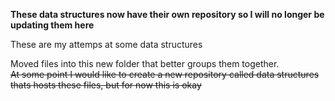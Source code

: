 
**These data structures now have their own repository so I will no longer be updating them here**

These are my attemps at some data structures

Moved files into this new folder that better groups them together.  
~~At some point I would like to create a new repository called data structures thats hosts these files, but for now this is okay~~
